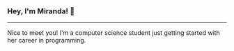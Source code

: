 ### Hey, I'm Miranda! :wave:
___
Nice to meet you! I'm a computer science student just getting started with her career in programming. 
